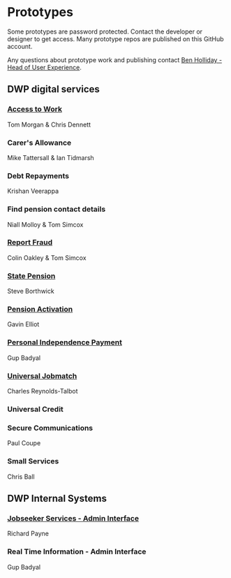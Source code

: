 # Prototypes

Some prototypes are password protected. Contact the developer or designer to get access. Many prototype repos are published on this GitHub account.

Any questions about prototype work and publishing contact [Ben Holliday - Head of User Experience](mailto:ben.holliday@dwp.gsi.gov.uk).

## DWP digital services

### [Access to Work](https://accesstowork.herokuapp.com/)

Tom Morgan & Chris Dennett

### Carer's Allowance

Mike Tattersall & Ian Tidmarsh

### Debt Repayments

Krishan Veerappa

### Find pension contact details

Niall Molloy & Tom Simcox

### [Report Fraud](http://rcm-prototype-c.herokuapp.com/rcm/report-benefit-fraud)

Colin Oakley & Tom Simcox

### [State Pension](http://nisp.herokuapp.com)

Steve Borthwick

### [Pension Activation](http://pure-citadel-6720.herokuapp.com)

Gavin Elliot

### [Personal Independence Payment](http://pip-alpha.herokuapp.com)

Gup Badyal

### [Universal Jobmatch](https://uj2-prototype.herokuapp.com)

Charles Reynolds-Talbot

### Universal Credit

### Secure Communications

Paul Coupe

### Small Services

Chris Ball

## DWP Internal Systems

### [Jobseeker Services - Admin Interface](https://clean-test.herokuapp.com/)

Richard Payne

### Real Time Information - Admin Interface

Gup Badyal